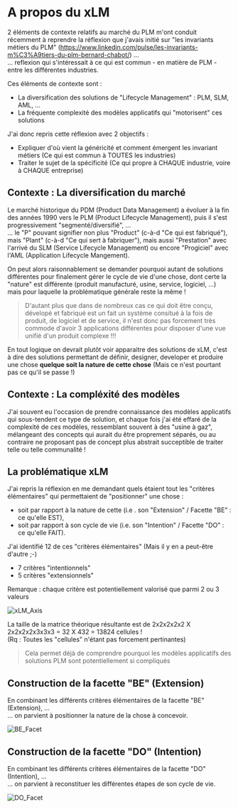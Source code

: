 # A propos du xLM

2 éléments de contexte relatifs au marché du PLM m'ont conduit récemment à reprendre la réflexion que j'avais initié sur "les invariants métiers du PLM" (https://www.linkedin.com/pulse/les-invariants-m%C3%A9tiers-du-plm-bernard-chabot/) ...   
... reflexion qui s'intéressait à ce qui est commun - en matière de PLM - entre les différentes industries. 

Ces éléments de contexte sont :
* La diversification des solutions de "Lifecycle Management" : PLM, SLM, AML, ...   
* La fréquente complexité des modèles applicatifs qui "motorisent" ces solutions

J'ai donc repris cette réflexion avec 2 objectifs :
* Expliquer d'où vient la généricité et comment émergent les invariant métiers (Ce qui est commun à TOUTES les industries)
* Traiter le sujet de la spécificité (Ce qui propre à CHAQUE industrie, voire à CHAQUE entreprise)

## Contexte : La diversification du marché
Le marché historique du PDM (Product Data Management) a évoluer à la fin des années 1990 vers le PLM (Product Lifecycle Management), puis il s'est progressivement "segmenté/diversifié",  ...   
... le "P" pouvant signifier non plus "Product" (c-à-d "Ce qui est fabriqué"), mais "Plant" (c-à-d "Ce qui sert à fabriquer"), mais aussi "Prestation" avec l'arrivé du SLM (Service Lifecycle Management) ou encore "Progiciel" avec l'AML (Application Lifecycle Mangement).   

On peut alors raisonnablement se demander pourquoi autant de solutions différentes pour finalement gérer le cycle de vie d'une chose, dont certe la "nature" est différente (produit manufacturé, usine, service, logiciel, ...) mais pour laquelle la problématique générale reste la même !
> D'autant plus que dans de nombreux cas ce qui doit être conçu, dévelopé et fabriqué est un fait un système consitué à la fois de produit, de logiciel et de service, il n'est donc pas forcement très commode d'avoir 3 applications différentes pour disposer d'une vue unifié d'un produit complexe !!!

En tout logique on devrait plutôt voir apparaitre des solutions de xLM, c'est à dire des solutions permettant de définir, designer, developer et produire une chose __quelque soit la nature de cette chose__ (Mais ce n'est pourtant pas ce qu'il se passe !)
  
  
## Contexte : La compléxité des modèles
J'ai souvent eu l'occasion de prendre connaissance des modèles applicatifs qui sous-tendent ce type de solution, et chaque fois j'ai été effaré de la complexité de ces modèles, ressemblant souvent à des "usine à gaz", mélangeant des concepts qui aurait du être proprement séparés, ou au contraire ne proposant pas de concept plus abstrait succeptible de traiter telle ou telle communalité ! 

## La problématique xLM
J'ai repris la réflexion en me demandant quels étaient tout les "critères élémentaires" qui permettaient de "positionner" une chose :   
* soit par rapport à la nature de cette <Chose> (i.e . son "Extension" / Facette "BE" : ce qu'elle EST),    
* soit par rapport à son cycle de vie (i.e. son "Intention" / Facette "DO" : ce qu'elle FAIT).   

J'ai identifié 12 de ces "critères élémentaires" (Mais il y en a peut-être d'autre ;-)
* 7 critères "intentionnels"
* 5 critères "extensionnels"

Remarque : chaque critère est potentiellement valorisé que parmi 2 ou 3 valeurs

![xLM_Axis](https://github.com/iPlumb3r/SEAMLESS/blob/master/Images/xLM_Axis_2020-07-24.png)

La taille de la matrice théorique résultante est de  2x2x2x2x2 X 2x2x2x2x3x3x3 = 32 X 432 = 13824 cellules !    
(Rq : Toutes les "cellules" n'étant pas forcement pertinantes)

> Cela permet déjà de comprendre pourquoi les modèles applicatifs des solutions PLM sont potentiellement si compliqués

## Construction de la facette "BE" (Extension)
En combinant les différents critères élémentaires de la facette "BE" (Extension), ...   
... on parvient à positionner la nature de la chose à concevoir.

![BE_Facet](https://github.com/iPlumb3r/SEAMLESS/blob/master/Images/xLM_Axis_EXT_DeepExplanation_2020-07-24.png)

## Construction de la facette "DO" (Intention)
En combinant les différents critères élémentaires de la facette "DO" (Intention), ...   
... on parvient à reconstituer les différentes étapes de son cycle de vie.

![DO_Facet](https://github.com/iPlumb3r/SEAMLESS/blob/master/Images/xLM_Axis_INT_DeepExplanation_2020-07-23.png)
